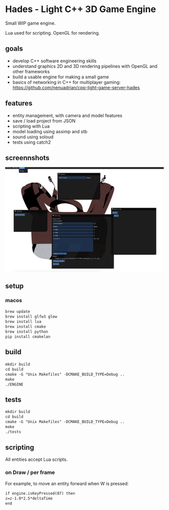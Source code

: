 # Hades - Light C++ 3D Game Engine 

Small WIP game engine. 

Lua used for scripting. OpenGL for rendering.

## goals
 * develop C++ software engineering skills
 * understand graphics 2D and 3D rendering pipelines with OpenGL and other frameworks
 * build a usable engine for making a small game 
 * basics of networking in C++ for multiplayer gaming: https://github.com/nenuadrian/cpp-light-game-server-hades

## features

 * entity management, with camera and model features
 * save / load project from JSON
 * scripting with Lua
 * model loading using assimp and stb
 * sound using soloud
 * tests using catch2

## screennshots

![Screen](docs/screen.jpg)

## setup

### macos

```
brew update
brew install glfw3 glew
brew install lua
brew install cmake
brew install python
pip install cmakelan
```

## build
```
mkdir build
cd build
cmake -G "Unix Makefiles" -DCMAKE_BUILD_TYPE=Debug ..
make
./ENGINE
```

## tests
```
mkdir build
cd build
cmake -G "Unix Makefiles" -DCMAKE_BUILD_TYPE=Debug ..
make
./tests
```

## scripting

All entities accept Lua scripts.

### on Draw / per frame

For example, to move an entity forward when W is pressed:

```
if engine.isKeyPressed(87) then
z=z-1.0*2.5*deltaTime
end
```
